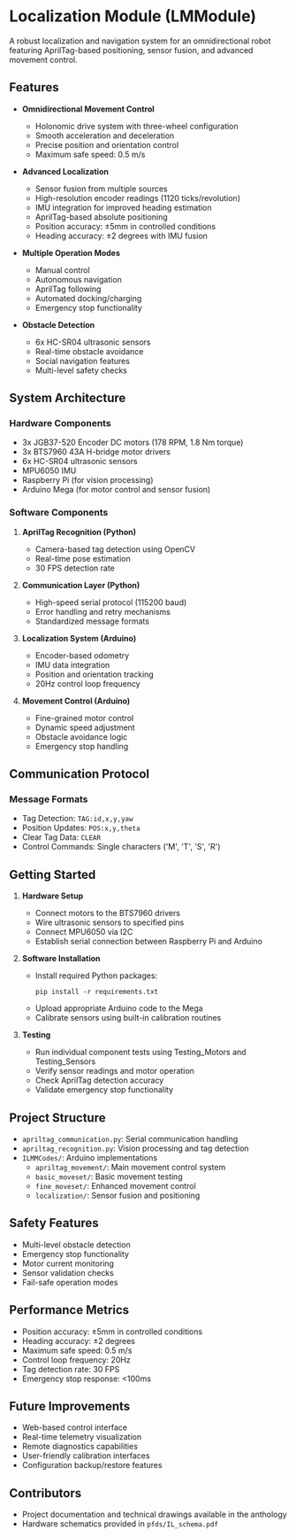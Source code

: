 # Localization Module (LMModule)

A robust localization and navigation system for an omnidirectional robot featuring AprilTag-based positioning, sensor fusion, and advanced movement control.

## Features

- **Omnidirectional Movement Control**

  - Holonomic drive system with three-wheel configuration
  - Smooth acceleration and deceleration
  - Precise position and orientation control
  - Maximum safe speed: 0.5 m/s

- **Advanced Localization**

  - Sensor fusion from multiple sources
  - High-resolution encoder readings (1120 ticks/revolution)
  - IMU integration for improved heading estimation
  - AprilTag-based absolute positioning
  - Position accuracy: ±5mm in controlled conditions
  - Heading accuracy: ±2 degrees with IMU fusion

- **Multiple Operation Modes**

  - Manual control
  - Autonomous navigation
  - AprilTag following
  - Automated docking/charging
  - Emergency stop functionality

- **Obstacle Detection**
  - 6x HC-SR04 ultrasonic sensors
  - Real-time obstacle avoidance
  - Social navigation features
  - Multi-level safety checks

## System Architecture

### Hardware Components

- 3x JGB37-520 Encoder DC motors (178 RPM, 1.8 Nm torque)
- 3x BTS7960 43A H-bridge motor drivers
- 6x HC-SR04 ultrasonic sensors
- MPU6050 IMU
- Raspberry Pi (for vision processing)
- Arduino Mega (for motor control and sensor fusion)

### Software Components

1. **AprilTag Recognition (Python)**

   - Camera-based tag detection using OpenCV
   - Real-time pose estimation
   - 30 FPS detection rate

2. **Communication Layer (Python)**

   - High-speed serial protocol (115200 baud)
   - Error handling and retry mechanisms
   - Standardized message formats

3. **Localization System (Arduino)**

   - Encoder-based odometry
   - IMU data integration
   - Position and orientation tracking
   - 20Hz control loop frequency

4. **Movement Control (Arduino)**
   - Fine-grained motor control
   - Dynamic speed adjustment
   - Obstacle avoidance logic
   - Emergency stop handling

## Communication Protocol

### Message Formats

- Tag Detection: `TAG:id,x,y,yaw`
- Position Updates: `POS:x,y,theta`
- Clear Tag Data: `CLEAR`
- Control Commands: Single characters ('M', 'T', 'S', 'R')

## Getting Started

1. **Hardware Setup**

   - Connect motors to the BTS7960 drivers
   - Wire ultrasonic sensors to specified pins
   - Connect MPU6050 via I2C
   - Establish serial connection between Raspberry Pi and Arduino

2. **Software Installation**

   - Install required Python packages:
     ```
     pip install -r requirements.txt
     ```
   - Upload appropriate Arduino code to the Mega
   - Calibrate sensors using built-in calibration routines

3. **Testing**
   - Run individual component tests using Testing_Motors and Testing_Sensors
   - Verify sensor readings and motor operation
   - Check AprilTag detection accuracy
   - Validate emergency stop functionality

## Project Structure

- `apriltag_communication.py`: Serial communication handling
- `apriltag_recognition.py`: Vision processing and tag detection
- `ILMMCodes/`: Arduino implementations
  - `apriltag_movement/`: Main movement control system
  - `basic_moveset/`: Basic movement testing
  - `fine_moveset/`: Enhanced movement control
  - `localization/`: Sensor fusion and positioning

## Safety Features

- Multi-level obstacle detection
- Emergency stop functionality
- Motor current monitoring
- Sensor validation checks
- Fail-safe operation modes

## Performance Metrics

- Position accuracy: ±5mm in controlled conditions
- Heading accuracy: ±2 degrees
- Maximum safe speed: 0.5 m/s
- Control loop frequency: 20Hz
- Tag detection rate: 30 FPS
- Emergency stop response: <100ms

## Future Improvements

- Web-based control interface
- Real-time telemetry visualization
- Remote diagnostics capabilities
- User-friendly calibration interfaces
- Configuration backup/restore features

## Contributors

- Project documentation and technical drawings available in the anthology
- Hardware schematics provided in `pfds/IL_schema.pdf`
